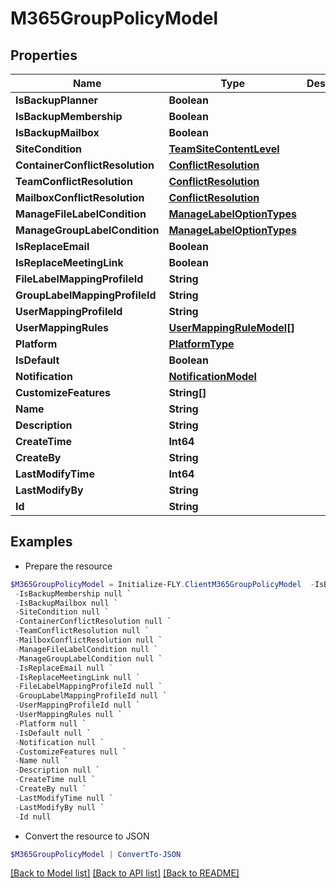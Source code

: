 # M365GroupPolicyModel
## Properties

Name | Type | Description | Notes
------------ | ------------- | ------------- | -------------
**IsBackupPlanner** | **Boolean** |  | [optional] 
**IsBackupMembership** | **Boolean** |  | [optional] 
**IsBackupMailbox** | **Boolean** |  | [optional] 
**SiteCondition** | [**TeamSiteContentLevel**](TeamSiteContentLevel.md) |  | [optional] 
**ContainerConflictResolution** | [**ConflictResolution**](ConflictResolution.md) |  | [optional] 
**TeamConflictResolution** | [**ConflictResolution**](ConflictResolution.md) |  | [optional] 
**MailboxConflictResolution** | [**ConflictResolution**](ConflictResolution.md) |  | [optional] 
**ManageFileLabelCondition** | [**ManageLabelOptionTypes**](ManageLabelOptionTypes.md) |  | [optional] 
**ManageGroupLabelCondition** | [**ManageLabelOptionTypes**](ManageLabelOptionTypes.md) |  | [optional] 
**IsReplaceEmail** | **Boolean** |  | [optional] 
**IsReplaceMeetingLink** | **Boolean** |  | [optional] 
**FileLabelMappingProfileId** | **String** |  | [optional] 
**GroupLabelMappingProfileId** | **String** |  | [optional] 
**UserMappingProfileId** | **String** |  | [optional] 
**UserMappingRules** | [**UserMappingRuleModel[]**](UserMappingRuleModel.md) |  | [optional] 
**Platform** | [**PlatformType**](PlatformType.md) |  | [optional] 
**IsDefault** | **Boolean** |  | [optional] 
**Notification** | [**NotificationModel**](NotificationModel.md) |  | [optional] 
**CustomizeFeatures** | **String[]** |  | [optional] 
**Name** | **String** |  | [optional] 
**Description** | **String** |  | [optional] 
**CreateTime** | **Int64** |  | [optional] 
**CreateBy** | **String** |  | [optional] 
**LastModifyTime** | **Int64** |  | [optional] 
**LastModifyBy** | **String** |  | [optional] 
**Id** | **String** |  | [optional] 

## Examples

- Prepare the resource
```powershell
$M365GroupPolicyModel = Initialize-FLY.ClientM365GroupPolicyModel  -IsBackupPlanner null `
 -IsBackupMembership null `
 -IsBackupMailbox null `
 -SiteCondition null `
 -ContainerConflictResolution null `
 -TeamConflictResolution null `
 -MailboxConflictResolution null `
 -ManageFileLabelCondition null `
 -ManageGroupLabelCondition null `
 -IsReplaceEmail null `
 -IsReplaceMeetingLink null `
 -FileLabelMappingProfileId null `
 -GroupLabelMappingProfileId null `
 -UserMappingProfileId null `
 -UserMappingRules null `
 -Platform null `
 -IsDefault null `
 -Notification null `
 -CustomizeFeatures null `
 -Name null `
 -Description null `
 -CreateTime null `
 -CreateBy null `
 -LastModifyTime null `
 -LastModifyBy null `
 -Id null
```

- Convert the resource to JSON
```powershell
$M365GroupPolicyModel | ConvertTo-JSON
```

[[Back to Model list]](../README.md#documentation-for-models) [[Back to API list]](../README.md#documentation-for-api-endpoints) [[Back to README]](../README.md)

